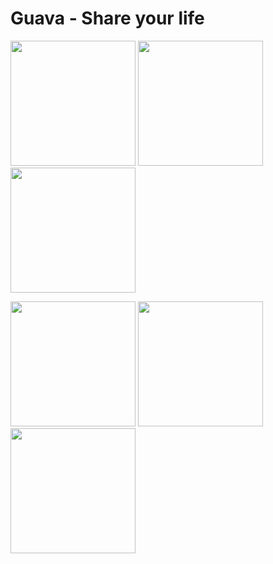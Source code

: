 # Guava - Share your life
<p float="left">
  <img src="https://user-images.githubusercontent.com/70803868/131475196-37c00098-41fd-44a1-92fe-5e6ed3513244.png" width="200">
  <img src="https://user-images.githubusercontent.com/70803868/131475186-a11a9d71-d14e-450e-a789-c2545f15503b.png" width="200">
  <img src="https://user-images.githubusercontent.com/70803868/131475160-d54b7f65-69f5-48c6-8f52-ca7171576232.png" width="200">
</p>
<p float="left">
  <img src="https://user-images.githubusercontent.com/70803868/131714665-7324f487-f18c-4105-bae0-f5875b2cb12a.png" width="200">
  <img src="https://user-images.githubusercontent.com/70803868/131714682-e38be7b6-ea1b-4855-948b-c491b056f941.png" width="200">
  <img src="https://user-images.githubusercontent.com/70803868/131714689-368d220c-5ced-4eb7-9470-3e82df6ddf9e.png" width="200">
</p>










